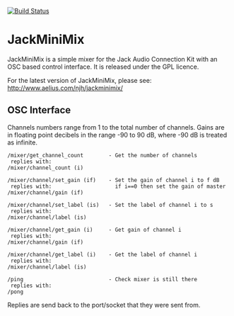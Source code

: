[![Build Status](https://travis-ci.org/njh/jackminimix.svg?branch=master)](https://travis-ci.org/njh/jackminimix)

JackMiniMix
===========

JackMiniMix is a simple mixer for the  Jack Audio Connection Kit with an OSC 
based control interface. It is released under the  GPL licence.

For the latest version of JackMiniMix, please see:
http://www.aelius.com/njh/jackminimix/


OSC Interface
-------------

Channels numbers range from 1 to the total number of channels. Gains are in floating point decibels in the range -90 to 90 dB, where -90 dB is treated as infinite.

    /mixer/get_channel_count        - Get the number of channels
     replies with:
    /mixer/channel_count (i)

    /mixer/channel/set_gain (if)    - Set the gain of channel i to f dB
     replies with:                    if i==0 then set the gain of master
    /mixer/channel/gain (if)

    /mixer/channel/set_label (is)   - Set the label of channel i to s
     replies with:
    /mixer/channel/label (is)
 
    /mixer/channel/get_gain (i)     - Get gain of channel i
     replies with:
    /mixer/channel/gain (if)

    /mixer/channel/get_label (i)    - Get the label of channel i
     replies with:
    /mixer/channel/label (is)
  
    /ping                           - Check mixer is still there
     replies with:
    /pong

Replies are send back to the port/socket that they were sent from.

